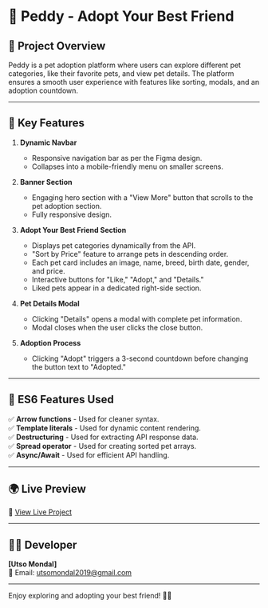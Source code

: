 # 🐶 Peddy - Adopt Your Best Friend

## 📌 Project Overview
Peddy is a pet adoption platform where users can explore different pet categories, like their favorite pets, and view pet details. The platform ensures a smooth user experience with features like sorting, modals, and an adoption countdown.

---

## 🚀 Key Features
1. **Dynamic Navbar**
   - Responsive navigation bar as per the Figma design.
   - Collapses into a mobile-friendly menu on smaller screens.

2. **Banner Section**
   - Engaging hero section with a "View More" button that scrolls to the pet adoption section.
   - Fully responsive design.

3. **Adopt Your Best Friend Section**
   - Displays pet categories dynamically from the API.
   - "Sort by Price" feature to arrange pets in descending order.
   - Each pet card includes an image, name, breed, birth date, gender, and price.
   - Interactive buttons for "Like," "Adopt," and "Details."
   - Liked pets appear in a dedicated right-side section.

4. **Pet Details Modal**
   - Clicking "Details" opens a modal with complete pet information.
   - Modal closes when the user clicks the close button.

5. **Adoption Process**
   - Clicking "Adopt" triggers a 3-second countdown before changing the button text to "Adopted."

---

## 🎯 ES6 Features Used
✅ **Arrow functions** - Used for cleaner syntax.  
✅ **Template literals** - Used for dynamic content rendering.  
✅ **Destructuring** - Used for extracting API response data.  
✅ **Spread operator** - Used for creating sorted pet arrays.  
✅ **Async/Await** - Used for efficient API handling.  

---

## 🌍 Live Preview
🔗 [View Live Project](https://utsomondal.github.io/peddy/)

---

## 👨‍💻 Developer
**[Utso Mondal]**   
📧 Email: utsomondal2019@gmail.com

---

Enjoy exploring and adopting your best friend! 🐾💙

